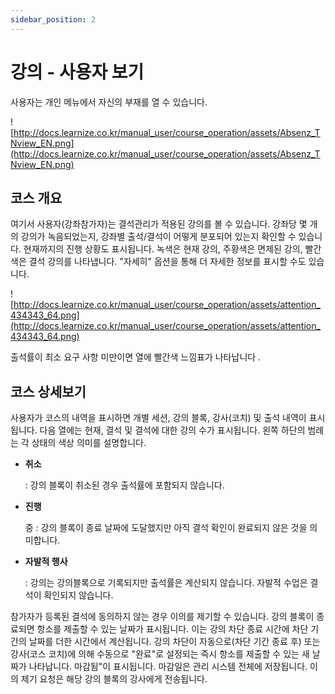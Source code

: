 ```yaml
---
sidebar_position: 2
---
```


# 강의 - 사용자 보기

사용자는 개인 메뉴에서 자신의 부재를 열 수 있습니다.

![http://docs.learnize.co.kr/manual_user/course_operation/assets/Absenz_TNview_EN.png](http://docs.learnize.co.kr/manual_user/course_operation/assets/Absenz_TNview_EN.png)

## 코스 개요

여기서 사용자(강좌참가자)는 결석관리가 적용된 강의를 볼 수 있습니다. 강좌당 몇 개의 강의가 녹음되었는지, 강좌별 출석/결석이 어떻게 분포되어 있는지 확인할 수 있습니다. 현재까지의 진행 상황도 표시됩니다. 녹색은 현재 강의, 주황색은 면제된 강의, 빨간색은 결석 강의를 나타냅니다. "자세히" 옵션을 통해 더 자세한 정보를 표시할 수도 있습니다.

![http://docs.learnize.co.kr/manual_user/course_operation/assets/attention_434343_64.png](http://docs.learnize.co.kr/manual_user/course_operation/assets/attention_434343_64.png)

출석률이 최소 요구 사항 미만이면 열에 빨간색 느낌표가 나타납니다 .

## 코스 상세보기

사용자가 코스의 내역을 표시하면 개별 세션, 강의 블록, 강사(코치) 및 출석 내역이 표시됩니다. 다음 열에는 현재, 결석 및 결석에 대한 강의 수가 표시됩니다. 왼쪽 하단의 범례는 각 상태의 색상 의미를 설명합니다.

- **취소**
    
    : 강의 블록이 취소된 경우 출석률에 포함되지 않습니다.
    
- **진행**
    
    중 : 강의 블록이 종료 날짜에 도달했지만 아직 결석 확인이 완료되지 않은 것을 의미합니다.
    
- **자발적 행사**
    
    : 강의는 강의블록으로 기록되지만 출석률은 계산되지 않습니다. 자발적 수업은 결석이 확인되지 않습니다.
    

참가자가 등록된 결석에 동의하지 않는 경우 이의를 제기할 수 있습니다. 강의 블록이 종료되면 항소를 제출할 수 있는 날짜가 표시됩니다. 이는 강의 차단 종료 시간에 차단 기간의 날짜를 더한 시간에서 계산됩니다. 강의 차단이 자동으로(차단 기간 종료 후) 또는 강사(코스 코치)에 의해 수동으로 "완료"로 설정되는 즉시 항소를 제출할 수 있는 새 날짜가 나타납니다. 마감됨"이 표시됩니다. 마감일은 관리 시스템 전체에 저장됩니다. 이의 제기 요청은 해당 강의 블록의 강사에게 전송됩니다.